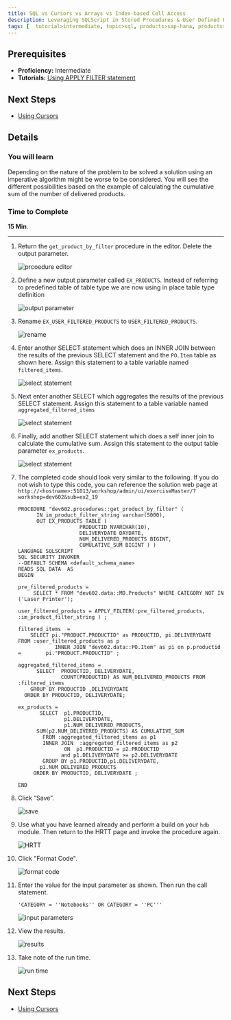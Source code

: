 ```yaml
---
title: SQL vs Cursors vs Arrays vs Index-based Cell Access 
description: Leveraging SQLScript in Stored Procedures & User Defined Functions
tags: [  tutorial>intermediate, topic>sql, products>sap-hana, products>sap-hana\,-express-edition ]
---
```

## Prerequisites  
 - **Proficiency:** Intermediate
 - **Tutorials:** [Using APPLY FILTER statement](http://go.sap.com/developer/tutorials/xsa-sqlscript-applyfilter.html)

## Next Steps
 - [Using Cursors](http://go.sap.com/developer/tutorials/xsa-sqlscript-usingcursor.html)

## Details
### You will learn  
Depending on the nature of the problem to be solved a solution using an imperative algorithm might be worse to be considered. You will see the different possibilities based on the example of calculating the cumulative sum of the number of delivered products.

### Time to Complete
**15 Min**.

---

1. Return the `get_product_by_filter` procedure in the editor. Delete the output parameter.

	![prcoedure editor](1.png)

2. Define a new output parameter called `EX_PRODUCTS`. Instead of referring to predefined table of table type we are now using in place table type definition

	![output parameter](2.png)

3. Rename `EX_USER_FILTERED_PRODUCTS` to `USER_FILTERED_PRODUCTS`.

	![rename](3.png)

4. Enter another SELECT statement which does an INNER JOIN between the results of the previous SELECT statement and the `PO.Item` table as shown here. Assign this statement to a table variable named `filtered_items`.

	![select statement](4.png)

5. Next enter another SELECT which aggregates the results of the previous SELECT statement. Assign this statement to a table variable named `aggregated_filtered_items`

	![select statement](5.png)

6. Finally, add another SELECT statement which does a self inner join to calculate the cumulative sum. Assign this statement to the output table parameter `ex_products`.

	![select statement](6.png)
 
7. The completed code should look very similar to the following. If you do not wish to type this code, you can reference the solution web page at `http://<hostname>:51013/workshop/admin/ui/exerciseMaster/?workshop=dev602&sub=ex2_19`

	```
	PROCEDURE "dev602.procedures::get_product_by_filter" (          IN im_product_filter_string varchar(5000),           OUT EX_PRODUCTS TABLE (                        PRODUCTID NVARCHAR(10),                        DELIVERYDATE DAYDATE,                        NUM_DELIVERED_PRODUCTS BIGINT,                        CUMULATIVE_SUM BIGINT ) )   LANGUAGE SQLSCRIPT   SQL SECURITY INVOKER    --DEFAULT SCHEMA <default_schema_name>   READS SQL DATA  AS	BEGIN   	pre_filtered_products =          SELECT * FROM "dev602.data::MD.Products" WHERE CATEGORY NOT IN ('Laser Printer');         	user_filtered_products = APPLY_FILTER(:pre_filtered_products, :im_product_filter_string ) ;  	filtered_items  =         SELECT pi."PRODUCT.PRODUCTID" as PRODUCTID, pi.DELIVERYDATE  		FROM :user_filtered_products as p                INNER JOIN "dev602.data::PO.Item" as pi on p.productid = 		pi."PRODUCT.PRODUCTID" ;   aggregated_filtered_items =           SELECT  PRODUCTID, DELIVERYDATE,                   COUNT(PRODUCTID) AS NUM_DELIVERED_PRODUCTS FROM :filtered_items        GROUP BY PRODUCTID ,DELIVERYDATE      ORDER BY PRODUCTID, DELIVERYDATE;                                                                              	ex_products =           SELECT  p1.PRODUCTID,                    p1.DELIVERYDATE,                    p1.NUM_DELIVERED_PRODUCTS,           SUM(p2.NUM_DELIVERED_PRODUCTS) AS CUMULATIVE_SUM               FROM :aggregated_filtered_items as p1             INNER JOIN  :aggregated_filtered_items as p2                    ON  p1.PRODUCTID = p2.PRODUCTID                          and p1.DELIVERYDATE >= p2.DELIVERYDATE              GROUP BY p1.PRODUCTID,p1.DELIVERYDATE,            p1.NUM_DELIVERED_PRODUCTS         ORDER BY PRODUCTID, DELIVERYDATE ;	END
	```
	
8. Click “Save”.

	![save](8.png)

9. Use what you have learned already and perform a build on your `hdb` module. Then return to the HRTT page and invoke the procedure again.

	![HRTT](9.png)

10. Click "Format Code".

	![format code](10.png)

11. Enter the value for the input parameter as shown. Then run the call statement. 

	```
	'CATEGORY = ''Notebooks'' OR CATEGORY = ''PC'''
	```

	![input parameters](11.png)

12. View the results.

	![results](12.png)

13. Take note of the run time.

	![run time](13.png)

## Next Steps
 - [Using Cursors](http://go.sap.com/developer/tutorials/xsa-sqlscript-usingcursor.html)
